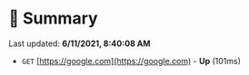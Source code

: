 # 📖 Summary
Last updated: **6/11/2021, 8:40:08 AM**

- `GET` [https://google.com](https://google.com) - **Up** (101ms)
